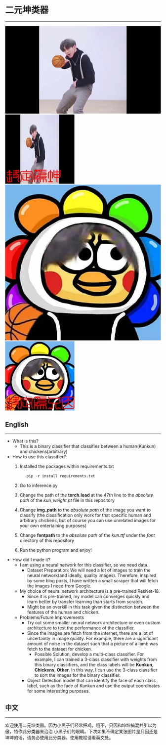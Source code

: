 # 二元坤类器
---


![kun](kun.jpg)
![kun_classify](kun_predict.jpg)
![zhiyin](zhiyin.jpg)
![zhiyin](zhiyin_predict.jpg)


## English
---

- What is this?
    - This is a binary classifier that classifies between a human(Kunkun) and chickens(arbitrary)
- How to use this classifier?
    1. Installed the packages within requirements.txt
        ```python
           pip -r install requirements.txt
        ```
    2. Go to inference.py
    3. Change the path of the **torch.load** at the 47th line to the *absolute path* of the *kun_weight.pt* file in this repository
    4. Change **img_path** to the *absolute path* of the image you want to classify (the classification only work for that specific human and arbitrary chickens, but of course you can use unrelated images for your own entertaining purposes)

    5. Change **fontpath** to the *absolute path* of the *kun.ttf* under the *font* directory of this repository
    6. Run the python program and enjoy!
- How did I made it?
    - I am using a neural network for this classifier, so we need data.
        - Dataset Preparation: We will need a lot of images to train the neural network(and ideally, quality images). Therefore, inspired by some blog posts, I have written a small scraper that will fetch the images I need from Google.
    - My choice of neural network architecture is a pre-trained ResNet-18.
        - Since it is pre-trained, my model can converges quickly and learn better by transfer learning than starts from scratch.
        - Might be an overkill in this task given the distinction between the features of the human and chicken.
    - Problems/Future Improvements
        - Try out some smaller neural network architecture or even custom architecture to test the performance of the classifier. 
        - Since the images are fetch from the internet, there are a lot of uncertainty in image quality. For example, there are a significant amount of noise in the dataset such that a picture of a lamb was fetch to the dataset for chicken.
            - Possible Solution, develop a multi-class classifier. For example, I can trained a 3-class classifier with weights from this binary classifiers, and the class labels will be **Kunkun**, **Chickens**, **Other**. In this way, I can use the 3-class classifier to sort the images for the binary classifier.
        - Object Detection model that can identify the face of each class label, such as the face of Kunkun and use the output coordinates for some interesting purposes.

## 中文
---
欢迎使用二元坤类器。因为小黑子们经常把鸡，哦不，只因和坤坤搞混并引以为傲，特作此分类器来治治
小黑子们的眼睛。下次如果不确定某张图片是只因还是坤坤的话，请务必使用此分类器。使用教程请看英文处。